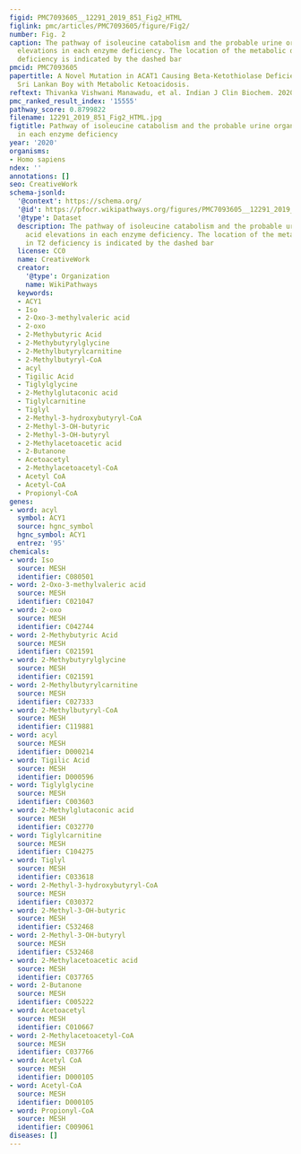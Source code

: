 ```yaml
---
figid: PMC7093605__12291_2019_851_Fig2_HTML
figlink: pmc/articles/PMC7093605/figure/Fig2/
number: Fig. 2
caption: The pathway of isoleucine catabolism and the probable urine organic acid
  elevations in each enzyme deficiency. The location of the metabolic defect in T2
  deficiency is indicated by the dashed bar
pmcid: PMC7093605
papertitle: A Novel Mutation in ACAT1 Causing Beta-Ketothiolase Deficiency in a 4-Year-Old
  Sri Lankan Boy with Metabolic Ketoacidosis.
reftext: Thivanka Vishwani Manawadu, et al. Indian J Clin Biochem. 2020 Apr;35(2):251-254.
pmc_ranked_result_index: '15555'
pathway_score: 0.8799822
filename: 12291_2019_851_Fig2_HTML.jpg
figtitle: Pathway of isoleucine catabolism and the probable urine organic acid elevations
  in each enzyme deficiency
year: '2020'
organisms:
- Homo sapiens
ndex: ''
annotations: []
seo: CreativeWork
schema-jsonld:
  '@context': https://schema.org/
  '@id': https://pfocr.wikipathways.org/figures/PMC7093605__12291_2019_851_Fig2_HTML.html
  '@type': Dataset
  description: The pathway of isoleucine catabolism and the probable urine organic
    acid elevations in each enzyme deficiency. The location of the metabolic defect
    in T2 deficiency is indicated by the dashed bar
  license: CC0
  name: CreativeWork
  creator:
    '@type': Organization
    name: WikiPathways
  keywords:
  - ACY1
  - Iso
  - 2-Oxo-3-methylvaleric acid
  - 2-oxo
  - 2-Methybutyric Acid
  - 2-Methybutyrylglycine
  - 2-Methylbutyrylcarnitine
  - 2-Methylbutyryl-CoA
  - acyl
  - Tigilic Acid
  - Tiglylglycine
  - 2-Methylglutaconic acid
  - Tiglylcarnitine
  - Tiglyl
  - 2-Methyl-3-hydroxybutyryl-CoA
  - 2-Methyl-3-OH-butyric
  - 2-Methyl-3-OH-butyryl
  - 2-Methylacetoacetic acid
  - 2-Butanone
  - Acetoacetyl
  - 2-Methylacetoacetyl-CoA
  - Acetyl CoA
  - Acetyl-CoA
  - Propionyl-CoA
genes:
- word: acyl
  symbol: ACY1
  source: hgnc_symbol
  hgnc_symbol: ACY1
  entrez: '95'
chemicals:
- word: Iso
  source: MESH
  identifier: C080501
- word: 2-Oxo-3-methylvaleric acid
  source: MESH
  identifier: C021047
- word: 2-oxo
  source: MESH
  identifier: C042744
- word: 2-Methybutyric Acid
  source: MESH
  identifier: C021591
- word: 2-Methybutyrylglycine
  source: MESH
  identifier: C021591
- word: 2-Methylbutyrylcarnitine
  source: MESH
  identifier: C027333
- word: 2-Methylbutyryl-CoA
  source: MESH
  identifier: C119881
- word: acyl
  source: MESH
  identifier: D000214
- word: Tigilic Acid
  source: MESH
  identifier: D000596
- word: Tiglylglycine
  source: MESH
  identifier: C003603
- word: 2-Methylglutaconic acid
  source: MESH
  identifier: C032770
- word: Tiglylcarnitine
  source: MESH
  identifier: C104275
- word: Tiglyl
  source: MESH
  identifier: C033618
- word: 2-Methyl-3-hydroxybutyryl-CoA
  source: MESH
  identifier: C030372
- word: 2-Methyl-3-OH-butyric
  source: MESH
  identifier: C532468
- word: 2-Methyl-3-OH-butyryl
  source: MESH
  identifier: C532468
- word: 2-Methylacetoacetic acid
  source: MESH
  identifier: C037765
- word: 2-Butanone
  source: MESH
  identifier: C005222
- word: Acetoacetyl
  source: MESH
  identifier: C010667
- word: 2-Methylacetoacetyl-CoA
  source: MESH
  identifier: C037766
- word: Acetyl CoA
  source: MESH
  identifier: D000105
- word: Acetyl-CoA
  source: MESH
  identifier: D000105
- word: Propionyl-CoA
  source: MESH
  identifier: C009061
diseases: []
---
```

